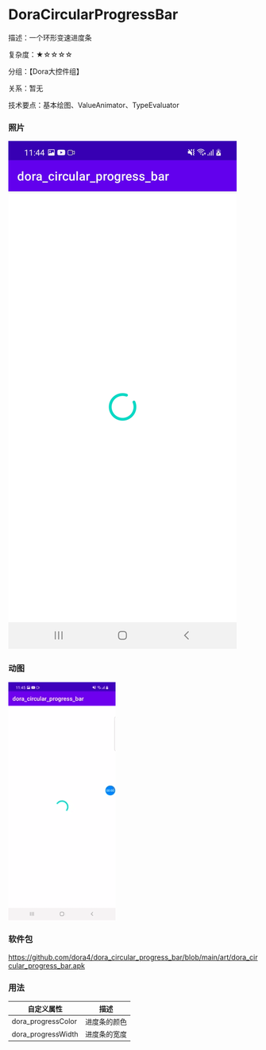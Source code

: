 # DoraCircularProgressBar

描述：一个环形变速进度条

复杂度：★☆☆☆☆

分组：【Dora大控件组】

关系：暂无

技术要点：基本绘图、ValueAnimator、TypeEvaluator

### 照片

![avatar](https://github.com/dora4/dora_circular_progress_bar/blob/main/art/dora_circular_progress_bar.jpg)

### 动图

![avatar](https://github.com/dora4/dora_circular_progress_bar/blob/main/art/dora_circular_progress_bar.gif)

### 软件包

https://github.com/dora4/dora_circular_progress_bar/blob/main/art/dora_circular_progress_bar.apk

### 用法

| 自定义属性         | 描述         |
| ------------------ | ------------ |
| dora_progressColor | 进度条的颜色 |
| dora_progressWidth | 进度条的宽度 |
